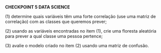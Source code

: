 **CHECKPOINT 5 DATA SCIENCE**

(1) determine quais variáveis têm uma forte correlação (use uma matriz
    de correlação) com as classes que queremos prever;
 
(2) usando as variáveis encontradas no item (1), crie uma floresta
    aleatória para prever a qual classe uma pessoa pertence;

(3) avalie o modelo criado no item (2) usando uma matriz de confusão.
